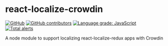 # react-localize-crowdin

[![GitHub][github-license-badge]][github-license]
[![GitHub contributors][github-contribs-badge]][github-contribs]
[![Language grade: JavaScript][lgtm-js-badge]][lgtm-js]
[![Total alerts][lgtm-alerts-badge]][lgtm-alerts]

[github-license-badge]: https://img.shields.io/github/license/sillsdev/react-localize-crowdin
[github-license]: https://github.com/sillsdev/react-localize-crowdin/blob/master/LICENSE
[github-contribs-badge]: https://img.shields.io/github/contributors/sillsdev/react-localize-crowdin?cacheSeconds=10000
[github-contribs]: https://github.com/sillsdev/react-localize-crowdin/graphs/contributors
[lgtm-js-badge]: https://img.shields.io/lgtm/grade/javascript/g/sillsdev/react-localize-crowdin.svg?logo=lgtm&logoWidth=18
[lgtm-js]: https://lgtm.com/projects/g/sillsdev/react-localize-crowdin/context:javascript
[lgtm-alerts-badge]: https://img.shields.io/lgtm/alerts/g/sillsdev/react-localize-crowdin.svg?logo=lgtm&logoWidth=18
[lgtm-alerts]: https://lgtm.com/projects/g/sillsdev/react-localize-crowdin/alerts

A node module to support localizing react-localize-redux apps with Crowdin
